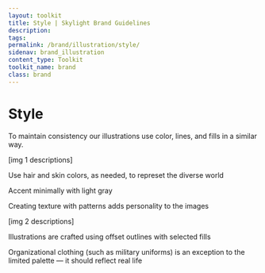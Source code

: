 ```yaml
---
layout: toolkit
title: Style | Skylight Brand Guidelines
description:
tags:
permalink: /brand/illustration/style/
sidenav: brand_illustration
content_type: Toolkit
toolkit_name: brand
class: brand
---
```


# Style

To maintain consistency our illustrations use color, lines, and fills in a similar way.

[img 1 descriptions]

Use hair and skin colors, as needed, to represet the diverse world

Accent minimally with light gray

Creating texture with patterns adds personality to the images

[img 2 descriptions]

Illustrations are crafted using offset outlines with selected fills

Organizational clothing (such as military uniforms) is an exception to the limited palette — it should reflect real life
